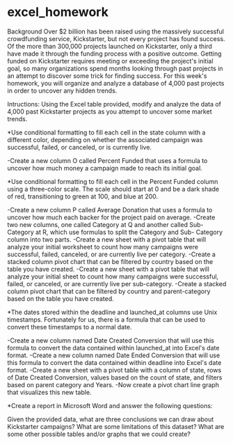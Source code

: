 # excel_homework
Background
Over $2 billion has been raised using the massively successful crowdfunding service, Kickstarter, but not every project has found success. Of the more than 300,000 projects launched on Kickstarter, only a third have made it through the funding process with a positive outcome.
Getting funded on Kickstarter requires meeting or exceeding the project's initial goal, so many organizations spend months looking through past projects in an attempt to discover some trick for finding success. For this week's homework, you will organize and analyze a database of 4,000 past projects in order to uncover any hidden trends.

Intructions: 
Using the Excel table provided, modify and analyze the data of 4,000 past Kickstarter projects as you attempt to uncover some market trends.

*Use conditional formatting to fill each cell in the state column with a different color, depending on whether the associated campaign was successful, failed, or canceled, or is currently live.

  -Create a new column O called Percent Funded that uses a formula to uncover how much money a campaign made to reach its initial goal.

*Use conditional formatting to fill each cell in the Percent Funded column using a three-color scale. The scale should start at 0 and be a dark shade of red, transitioning to green at 100, and blue at 200.

  -Create a new column P called Average Donation that uses a formula to uncover how much each backer for the project paid on average.
  -Create two new columns, one called Category at Q and another called Sub-Category at R, which use formulas to split the Category and Sub-          Category column into two parts.
  -Create a new sheet with a pivot table that will analyze your initial worksheet to count how many campaigns were successful, failed, canceled,    or are currently live per category.
  -Create a stacked column pivot chart that can be filtered by country based on the table you have created.
  -Create a new sheet with a pivot table that will analyze your initial sheet to count how many campaigns were successful, failed, or canceled,      or are currently live per sub-category.
  -Create a stacked column pivot chart that can be filtered by country and parent-category based on the table you have created.

*The dates stored within the deadline and launched_at columns use Unix timestamps. Fortunately for us, there is a formula that can be used to convert these timestamps to a normal date.

  -Create a new column named Date Created Conversion that will use this formula to convert the data contained within launched_at into Excel's       date format.
  -Create a new column named Date Ended Conversion that will use this formula to convert the data contained within deadline into Excel's date       format.
  -Create a new sheet with a pivot table with a column of state, rows of Date Created Conversion, values based on the count of state, and filters   based on parent category and Years.
  -Now create a pivot chart line graph that visualizes this new table.

*Create a report in Microsoft Word and answer the following questions:

Given the provided data, what are three conclusions we can draw about Kickstarter campaigns?
What are some limitations of this dataset?
What are some other possible tables and/or graphs that we could create?





